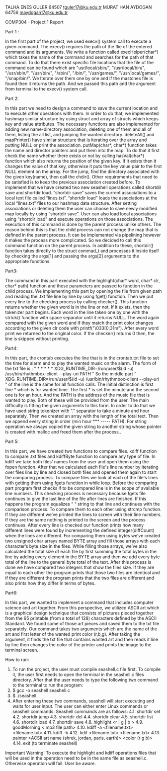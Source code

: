 TALHA ENES GULER 64507 tguler17@ku.edu.tr
MURAT HAN AYDOGAN 64756 maydogan17@ku.edu.tr

COMP304 - Project 1 Report

Part 1 :

In the first part of the project, we used execv() system call to execute a given command. The
execv() requires the path of the flie of the entered command and its arguments. We write a
function called execHelper(char*) which takes the name of the command and searches for the
path of that command. To do that there exist specific file locations that the file of the
command can be found which are "usr/local/sbin/", "/usr/local/bin/", "/usr/sbin/", "/usr/bin/",
"/sbin/", "/bin/", "/usr/games/", "/usr/local/games/", "/snap/bin/". We Iterate over them one by
one and if the mastches file is found then it returns the path. And we passed this path and the
argument from terminal to the execv() system call.

Part 2:

In this part we need to design a command to save the current location and to execute other
operations with them. In order to do that, we implemented hashmap similar structure by using
struct and array of structs which keeps key and value attributes. The necessary functions are
also implemented for adding new name-directory association, deleting one of them and all of
them, listing the all list, and jumping the wanted directory. deleteAll() and mapPrinter() have
similar structure that is iterating over the array and putting NULL or print the association.
putMap(char*, char*) function takes the name and director pointers and put them into the
map. To do that it first check the name whether there exists or not by calling hasVal(char*)
function which also returns the position of the given key. If it exists then it changes the value
of that key, otherwise it puts the key value pair to the first NULL element on the array. For
the jump, find the directory associated with the given key(name), then call the chdir().
Other requirements that need to be satisfied is to keep the previous association created before.
To implement that we have created two new seashell operations called shortdir save and
shortdir load. “shortdir save” saves the current associations to a local text file called
“lines.txt”. “shortdir load” loads the associations at the local “lines.txt” files to our hashmap
data structure. After setting associations or deleting them the user can choose to save newly
modified map locally by using “shortdir save”. User can also load local associations using
“shortdir load” and execute operations on those associations.
The execution of this command is done by the parent process unlike others. The reason
behind this is that the child process can not change the map that is defined in the parent
process. It can be implemented via pipelining however it makes the process more
complicated. So we decided to call this command function on the parent process.
In addition to these, shortdir() function takes directly to the struct commad_t and processes it
inside itself by checking the args[1] and passing the args[2] arguments to the appropriate
functions.

Part3:

The command in this part executed with the highlight(char* word, char* clr, char* path)
function and these parameters are passed to function in the child process. We implementing
this part by opening the file from given path and reading the .txt file line by line by using
fget() function. Then we put every line to the checking process by calling checker(). This
function returns whether the given word is in the line or not. If it exists, then the tokenizer
part begins. Each word in the line taken one by one with the strtok() function with space
separator until it returns NULL. The word again compared with the given word and if they
match the print color changes according to the given clr code with printf("\033[0;31m").
After every word print we returned to the original color. If the checker() returns 0 then, the
line is skipped without printing.

Part4:

In this part, the crontab executes the line that is in the crontab.txt file to set the time for alarm
and to play the wanted music on the alarm. The form of the txt file is :
" * * * * * XDG_RUNTIME_DIR=/run/user/$(id -u) /usr/bin/rhythmbox-client --play-uri
PATH " 
So the middle part “ XDG_RUNTIME_DIR=/run/user/$(id -u) /usr/bin/rhythmbox-client
--play-uri ” of the line is the same for all function calls. The initial distinction is first five *
which is for wanted time. The first * is set the minute and the second one is for an hour. And
the PATH is the address of the music file that is wanted to play. Both of these will be
provided from the user.
The main difficulty is fitting the given arguments to this form. In order to do that we have
used string tokenizer with “.” separator to take a minute and hour separately. Then we created
an array with the length of the total text. Then we append every string in order (min hour *** ----- PATH). For string operation we always copied the given string to another string whose
pointer is created with malloc and freed them after the process..

Part 5:

In this part, we have created two functions to compare files. kdiff function to compare .txt
files and kdiffByte function to compare any type of file. In kdiff we take both files’ names
from the user and open them using the fopen function. After that we calculated each file's line
number by iterating over files line by line and closed both files and opened them again to
start the comparing process. To compare files we look at each of the file's lines with getting
them using fgets function in while loop. Before the comparing part program first checks if to
be compared line is in the scope of available line numbers. This checking process is
necessary because fgets file continues to give the last line of the file after lines are finished. If
this happens the program equalizes “ “ string to that line and continues with the comparison
process. To compare them to each other using strcmp function. If they are different we’ve
printed the lines to screen with their line numbers. If they are the same nothing is printed to
the screen and the process continues. After every line is checked our function prints how
many different lines were found by incrementing the defined integer(diffCount) when the
lines are different. For comparing them using bytes we’ve created two unsigned char arrays
named BYTE array and fill those arrays with each character’s byte size in the files. While
filling those arrays, we’ve also calculated the total size of each file by first summing the total
bytes in the line by adding every element in the BYTE array and then we add every byte total
of the line to the general byte total of the text. After this process is done we have compared
two integers that show the files size. If they are equal to each other the program prints that
those two files are identical and if they are different the program prints that the two files are
different and also prints how they differ in terms of bytes.

Part6:

In this part, we wanted to implement a command that includes computer science and art
together. From this perspective, we utilized ASCII art which is a graphical design technique
that consists of pictures pieced together from the 95 printable (from a total of 128) characters
defined by the ASCII Standard. We found some of those art pieces and saved them to the txt
file separately. Our command takes two arguments which are the name of the art and first
letter of the wanted print color (r,b,g). After taking the argument, it finds the txt file that
contains wanted art and then reads it line by line then changes the color of the printer and
prints the image to the terminal screen.

How to run:

1. To run the project, the user must compile seashell.c file first. To compile it, the user
first needs to open the terminal in the seashell.c files directory. After that the user
needs to type the following two command to the terminal to run the program:
2. $ gcc -o seashell seashell.c
3. $ ./seashell
4. After entering these two commands, seashell will start executing and waits for user
input. The user can either enter Linux commands or seashell commands. Seashell
commands are as follows:
4.1. shortdir set <name>
4.2. shortdir jump <name>
4.3. shortdir del <name>
4.4. shortdir clear
4.5. shortdir list
4.6. shortdir load
4.7. shortdir save
4.8. highlight <word> <r | g | b > <filename>
4.9. goodMorning <time> <.mp3 file path>
4.10. kdiff -a <filename.txt> <filename.txt>
4.11. kdiff -b <filename> <filename>
4.12. kdif <filename.txt> <filename.txt>
4.13. painter <ACSII art name (shrek, jordan, paris, earth)> <color (r g b)>
4.14. exit (to terminate seashell)

Important Warning!
To execute the highlight and kdiff operations files that will be used in the operation need to
be in the same file as seashell.c. Otherwise operation will fail. User be aware.
